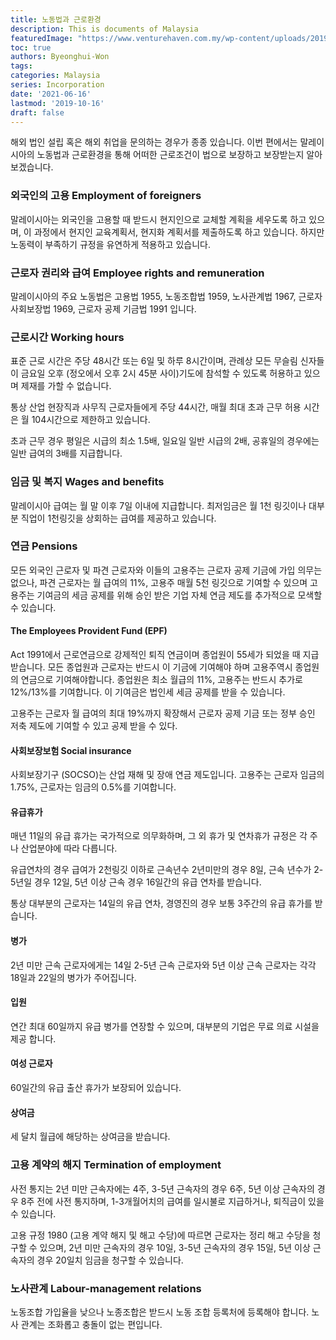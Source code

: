 ```yaml
---
title: 노동법과 근로환경
description: This is documents of Malaysia
featuredImage: "https://www.venturehaven.com.my/wp-content/uploads/2019/11/MALAYSIAN-LABOUR-LAWS-THE-EMPLOYMENT-ACT-1955-e1574664725687.png"
toc: true
authors: Byeonghui-Won
tags:
categories: Malaysia
series: Incorporation
date: '2021-06-16'
lastmod: '2019-10-16'
draft: false
---
```



해외 법인 설립 혹은 해외 취업을 문의하는 경우가 종종 있습니다. 이번 편에서는 말레이시아의 노동법과 근로환경을 통해 어떠한 근로조건이 법으로 보장하고 보장받는지 알아보겠습니다.

### 외국인의 고용 Employment of foreigners

말레이시아는 외국인을 고용할 때 받드시 현지인으로 교체할 계획을 세우도록 하고 있으며, 이 과정에서 현지인 교육계획서, 현지화 계획서를 제출하도록 하고 있습니다. 
하지만 노동력이 부족하기 규정을 유연하게 적용하고 있습니다. 


### 근로자 권리와 급여 Employee rights and remuneration

말레이시아의 주요 노동법은 고용법 1955, 노동조합법 1959, 노사관계법 1967, 근로자 사회보장법 1969, 근로자 공제 기금법 1991 입니다.

### 근로시간 Working hours

표준 근로 시간은 주당 48시간 또는 6일 및 하루 8시간이며, 관례상 모든 무슬림 신자들이 금요일 오후 (정오에서 오후 2시 45분 사이)기도에 참석할 수 있도록 허용하고 있으며 제재를 가할 수 없습니다.

통상 산업 현장직과 사무직 근로자들에게 주당 44시간, 매월 최대 초과 근무 허용 시간은 월 104시간으로 제한하고 있습니다.

초과 근무 경우 평일은 시급의 최소 1.5배, 일요일 일반 시급의 2배, 공휴일의 경우에는 일반 급여의 3배를 지급합니다.

### 임금 및 복지 Wages and benefits

말레이시아 급여는 월 말 이후 7일 이내에 지급합니다. 최저임금은 월 1천 링깃이나 대부분 직업이 1천링깃을 상회하는 급여를 제공하고 있습니다. 

### 연금 Pensions

모든 외국인 근로자 및 파견 근로자와 이들의 고용주는 근로자 공제 기금에 가입 의무는 없으나, 파견 근로자는 월 급여의 11%, 고용주 매월 5천 링깃으로 기여할 수 있으며 고용주는 기여금의 세금 공제를 위해 승인 받은 기업 자체 연금 제도를 추가적으로 모색할 수 있습니다.

#### The Employees Provident Fund (EPF)
Act 1991에서 근로연금으로 강제적인 퇴직 연금이며 종업원이 55세가 되었을 때 지급받습니다. 모든 종업원과 근로자는 반드시 이 기금에 기여해야 하며 고용주역시 종업원의 연금으로 기여해야합니다. 종업원은 최소 월급의 11%, 고용주는 반드시 추가로 12%/13%를 기여합니다. 이 기여금은 법인세 세금 공제를 받을 수 있습니다.

고용주는 근로자 월 급여의 최대 19%까지 확장해서 근로자 공제 기금 또는 정부 승인 저축 제도에 기여할 수 있고 공제 받을 수 있다. 

#### 사회보장보험 Social insurance
사회보장기구 (SOCSO)는 산업 재해 및 장애 연금 제도입니다. 고용주는 근로자 임금의 1.75%, 근로자는 임금의 0.5%를 기여합니다. 

#### 유급휴가
매년 11일의 유급 휴가는 국가적으로 의무화하며, 그 외 휴가 및 연차휴가 규정은 각 주나 산업분야에 따라 다릅니다. 

유급연차의 경우 급여가 2천링깃 이하로 근속년수 2년미만의 경우 8일, 근속 년수가 2-5년일 경우 12일, 5년 이상 근속 경우 16일간의 유급 연차를 받습니다.

통상 대부분의 근로자는 14일의 유급 연차, 경영진의 경우 보통 3주간의 유급 휴가를 받습니다.

#### 병가 
2년 미만 근속 근로자에게는 14일
2-5년 근속 근로자와 5년 이상 근속 근로자는 각각 18일과 22일의 병가가 주어집니다.

#### 입원
연간 최대 60일까지 유급 병가를 연장할 수 있으며, 대부분의 기업은 무료 의료 시설을 제공 합니다.

#### 여성 근로자
60일간의 유급 출산 휴가가 보장되어 있습니다.

#### 상여금
세 달치 월급에 해당하는 상여금을 받습니다.

### 고용 계약의 해지 Termination of employment

사전 통지는 2년 미만 근속자에는 4주, 3-5년 근속자의 경우 6주, 5년 이상 근속자의 경우 8주 전에 사전 통지하며, 1-3개월어치의 급여를 일시불로 지급하거나, 퇴직금이 있을 수 있습니다.

고용 규정 1980 (고용 계약 해지 및 해고 수당)에 따르면 근로자는 정리 해고 수당을 청구할 수 있으며, 2년 미만 근속자의 경우 10일, 3-5년 근속자의 경우 15일, 5년 이상 근속자의 경우 20일치 임금을 청구할 수 있습니다.

### 노사관계 Labour-management relations
노동조합 가입율을 낮으나 노종조합은 받드시 노동 조합 등록처에 등록해야 합니다. 노사 관계는 조화롭고 충돌이 없는 편입니다. 

